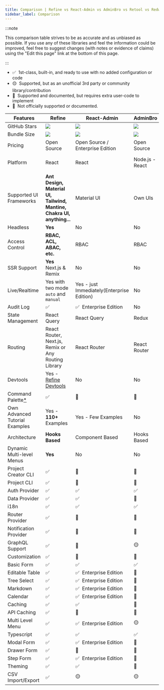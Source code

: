 ```yaml
---
title: Comparison | Refine vs React-Admin vs AdminBro vs Retool vs Redwood
sidebar_label: Comparison
---
```


:::note

This comparison table strives to be as accurate and as unbiased as possible. If you use any of these libraries and feel the information could be improved, feel free to suggest changes (with notes or evidence of claims) using the "Edit this page" link at the bottom of this page.

:::

- ✅ &nbsp;1st-class, built-in, and ready to use with no added configuration or code
- 🟡 &nbsp;Supported, but as an unofficial 3rd party or community library/contribution
- 🔶 &nbsp;Supported and documented, but requires extra user-code to implement
- 🛑 &nbsp;Not officially supported or documented.

| Features                             | Refine                                                                                             | React-Admin                                | AdminBro                         | Retool              | Redwood                                               |
| ------------------------------------ | -------------------------------------------------------------------------------------------------- | ------------------------------------------ | -------------------------------- | ------------------- | ----------------------------------------------------- |
| GitHub Stars                         | [![][stars-refine]][gh-refine]                                                                     | [![][stars-react-admin]][gh-react-admin]   | [![][stars-adminjs]][gh-adminjs] | -                   | [![][stars-redwood]][gh-redwood]                      |
| Bundle Size                          | [![][bp-refine]][bpl-refine]                                                                       | [![][bp-react-admin]][bpl-react-admin]     | [![][bp-adminjs]][bpl-adminjs]   | -                   | [![][bp-redwood]][bpl-redwood]                        |
| Pricing                              | Open Source                                                                                        | Open Source / Enterprise Edition           | Open Source                      | SaaS                | Open Source                                           |
| Platform                             | React                                                                                              | React                                      | Node.js - React                  | Cloud / Self-hosted | React - Node                                          |
| Supported UI Frameworks              | **Ant Design, Material UI, Tailwind, Mantine, Chakra UI, anything...**                             | Material UI                                | Own UIs                          | Own UIs             | Tailwind, Chakra, Mantine, WindiCSS and custom styles |
| Headless                             | **Yes**                                                                                            | No                                         | No                               | No                  | No                                                    |
| Access Control                       | **RBAC, ACL, ABAC, etc.**                                                                          | RBAC                                       | RBAC                             | RBAC                | RBAC                                                  |
| SSR Support                          | **Yes** Next.js & Remix                                                                            | No                                         | No                               | No                  | No                                                    |
| Live/Realtime                        | Yes with two mode `auto` and `manual`                                                              | Yes - just Immediately(Enterprise Edition) | No                               | No                  | Yes, with api/webhooks                                |
| Audit Log                            | ✅                                                                                                 | ✅ &nbsp;Enterprise Edition                | No                               | Yes                 | Yes                                                   |
| State Management                     | React Query                                                                                        | React Query                                | Redux                            | -                   | Apollo GraphQL                                        |
| Routing                              | React Router, Next.js, Remix or Any Routing Library                                                | React Router                               | React Router                     | -                   | @redwoodjs/router                                     |
| Devtools                             | Yes - [Refine Devtools](https://github.com/refinedev/refine/blob/main/packages/devtools/README.md) | No                                         | No                               | No                  | Storybook, Pino, Jest                                 |
| Command Palette[\*][command-palette] | ✅                                                                                                 | 🛑                                         | 🛑                               | 🛑                  | 🛑                                                    |
| Own Advanced Tutorial Examples       | Yes - **110+** Examples                                                                            | Yes - Few Examples                         | No                               | No                  | Yes, Divided in Chapters                              |
| Architecture                         | **Hooks Based**                                                                                    | Component Based                            | Hooks Based                      | -                   | Component Based                                       |
| Dynamic Multi-level Menus            | **Yes**                                                                                            | No                                         | No                               | -                   | No                                                    |
| Project Creator CLI                  | ✅                                                                                                 | 🛑                                         | 🛑                               | 🛑                  | ✅                                                    |
| Project CLI                          | ✅                                                                                                 | 🛑                                         | 🛑                               | 🛑                  | ✅                                                    |
| Auth Provider                        | ✅                                                                                                 | ✅                                         | ✅                               | ✅                  | ✅                                                    |
| Data Provider                        | ✅                                                                                                 | ✅                                         | 🔶                               | ✅                  | ✅                                                    |
| i18n                                 | ✅                                                                                                 | ✅                                         | ✅                               | -                   | ✅                                                    |
| Router Provider                      | ✅                                                                                                 | 🛑                                         | 🛑                               | -                   | ✅                                                    |
| Notification Provider                | ✅                                                                                                 | 🛑                                         | 🛑                               | -                   | ✅                                                    |
| GraphQL Support                      | ✅                                                                                                 | 🔶                                         | 🟡                               | ✅                  | ✅                                                    |
| Customization                        | ✅                                                                                                 | 🔶                                         | 🔶                               | 🛑                  | 🔶                                                    |
| Basic Form                           | ✅                                                                                                 | ✅                                         | ✅                               | ✅                  | ✅                                                    |
| Editable Table                       | ✅                                                                                                 | ✅ &nbsp;Enterprise Edition                | 🛑                               | ✅                  | ✅                                                    |
| Tree Select                          | ✅                                                                                                 | ✅ &nbsp;Enterprise Edition                | 🛑                               | 🛑                  | 🛑                                                    |
| Markdown                             | ✅                                                                                                 | ✅ &nbsp;Enterprise Edition                | 🛑                               | ✅                  | 🔶                                                    |
| Calendar                             | ✅                                                                                                 | ✅ &nbsp;Enterprise Edition                | 🛑                               | ✅                  | 🛑                                                    |
| Caching                              | ✅                                                                                                 | ✅                                         | 🛑                               | 🛑                  | ✅                                                    |
| API Caching                          | ✅                                                                                                 | 🛑                                         | 🛑                               | 🛑                  | ✅                                                    |
| Multi Level Menu                     | ✅                                                                                                 | ✅ &nbsp;Enterprise Edition                | 🟡                               | ✅                  | 🛑                                                    |
| Typescript                           | ✅                                                                                                 | ✅                                         | ✅                               | -                   | ✅                                                    |
| Modal Form                           | ✅                                                                                                 | ✅ &nbsp;Enterprise Edition                | 🛑                               | ✅                  | ✅                                                    |
| Drawer Form                          | ✅                                                                                                 | 🔶                                         | 🛑                               | 🛑                  | 🛑                                                    |
| Step Form                            | ✅                                                                                                 | ✅ &nbsp;Enterprise Edition                | 🛑                               | 🛑                  | 🛑                                                    |
| Theming                              | ✅                                                                                                 | ✅                                         | 🔶                               | ✅                  | 🔶                                                    |
| CSV Import/Export                    | ✅                                                                                                 | 🟡                                         | 🟡                               | ✅                  | 🛑                                                    |

<!-- -->

[stars-refine]: https://img.shields.io/github/stars/refinedev/refine?label=%F0%9F%8C%9F
[gh-refine]: https://github.com/refinedev/refine
[bpl-refine]: https://bundlephobia.com/result?p=@refinedev/core
[bp-refine]: https://badgen.net/bundlephobia/minzip/@refinedev/core?label=💾
[command-palette]: https://github.com/refinedev/refine/tree/main/examples/command-palette-kbar

<!-- -->

[stars-react-admin]: https://img.shields.io/github/stars/marmelab/react-admin?label=%F0%9F%8C%9F
[gh-react-admin]: https://github.com/marmelab/react-admin
[bpl-react-admin]: https://bundlephobia.com/result?p=react-admin
[bp-react-admin]: https://badgen.net/bundlephobia/minzip/react-admin?label=💾

<!-- -->

[adminjs]: https://adminbro.com/index.html
[stars-adminjs]: https://img.shields.io/github/stars/SoftwareBrothers/adminjs?label=%F0%9F%8C%9F
[gh-adminjs]: https://github.com/SoftwareBrothers/adminjs
[bpl-adminjs]: https://bundlephobia.com/result?p=admin-bro
[bp-adminjs]: https://badgen.net/bundlephobia/minzip/admin-bro?label=💾

<!-- -->

[stars-redwood]: https://img.shields.io/github/stars/redwoodjs/redwood?label=%F0%9F%8C%9F
[gh-redwood]: https://github.com/redwoodjs/redwood
[bpl-redwood]: https://bundlephobia.com/result?p=@redwoodjs/core
[bp-redwood]: https://badgen.net/bundlephobia/minzip/@redwoodjs/core?label=💾

